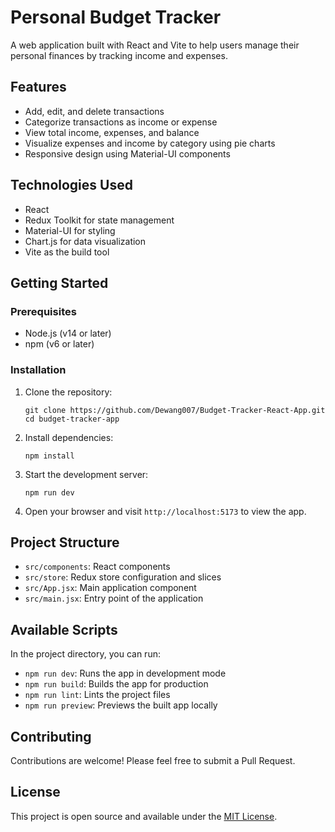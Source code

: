 # Personal Budget Tracker

A web application built with React and Vite to help users manage their personal finances by tracking income and expenses.

## Features

- Add, edit, and delete transactions
- Categorize transactions as income or expense
- View total income, expenses, and balance
- Visualize expenses and income by category using pie charts
- Responsive design using Material-UI components

## Technologies Used

- React
- Redux Toolkit for state management
- Material-UI for styling
- Chart.js for data visualization
- Vite as the build tool

## Getting Started

### Prerequisites

- Node.js (v14 or later)
- npm (v6 or later)

### Installation

1. Clone the repository:
   ```
   git clone https://github.com/Dewang007/Budget-Tracker-React-App.git
   cd budget-tracker-app
   ```

2. Install dependencies:
   ```
   npm install
   ```

3. Start the development server:
   ```
   npm run dev
   ```

4. Open your browser and visit `http://localhost:5173` to view the app.

## Project Structure

- `src/components`: React components
- `src/store`: Redux store configuration and slices
- `src/App.jsx`: Main application component
- `src/main.jsx`: Entry point of the application

## Available Scripts

In the project directory, you can run:

- `npm run dev`: Runs the app in development mode
- `npm run build`: Builds the app for production
- `npm run lint`: Lints the project files
- `npm run preview`: Previews the built app locally

## Contributing

Contributions are welcome! Please feel free to submit a Pull Request.

## License

This project is open source and available under the [MIT License](LICENSE).